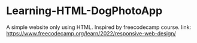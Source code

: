 # Learning-HTML-DogPhotoApp
A simple website only using HTML. Inspired by freecodecamp course. link: https://www.freecodecamp.org/learn/2022/responsive-web-design/
